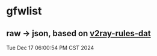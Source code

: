 # gfwlist
## raw -> json, based on [v2ray-rules-dat](https://github.com/Loyalsoldier/v2ray-rules-dat)
Tue Dec 17 06:00:54 PM CST 2024

